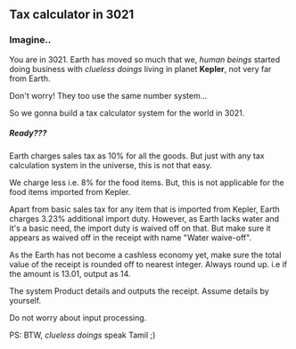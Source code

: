## Tax calculator in 3021

### Imagine..

You are in 3021.
Earth has moved so much that we, *human beings* started doing business with *clueless doings* living in planet **Kepler**, not very far from Earth.


Don't worry! They too use the same number system...

So we gonna build a tax calculator system for the world in 3021.


##### Ready???

Earth charges sales tax as 10% for all the goods.
But just with any tax calculation system in the universe, this is not that easy.

We charge less i.e. 8% for the food items. But, this is not applicable for the food items imported from Kepler.

Apart from basic sales tax for any item that is imported from Kepler, Earth charges 3.23% additional import duty. However, as Earth lacks water and it's a basic need, the import duty is waived off on that. But make sure it appears as waived off in the receipt with name "Water waive-off".

As the Earth has not become a cashless economy yet, make sure the total value of the receipt is rounded off to nearest integer. Always round up. i.e if the amount is 13.01, output as 14.

The system Product details and outputs the receipt. Assume details by yourself.

Do not worry about input processing.

PS: BTW, *clueless doings* speak Tamil ;)
